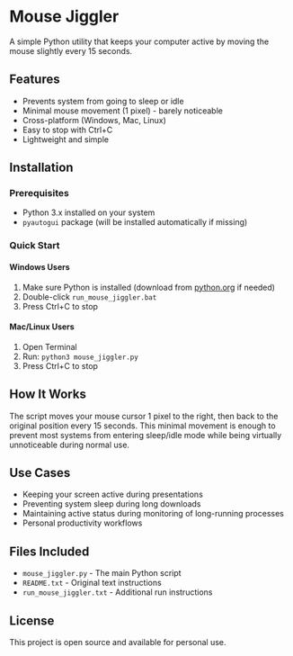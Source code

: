 # Mouse Jiggler

A simple Python utility that keeps your computer active by moving the mouse slightly every 15 seconds.

## Features

- Prevents system from going to sleep or idle
- Minimal mouse movement (1 pixel) - barely noticeable
- Cross-platform (Windows, Mac, Linux)
- Easy to stop with Ctrl+C
- Lightweight and simple

## Installation

### Prerequisites
- Python 3.x installed on your system
- `pyautogui` package (will be installed automatically if missing)

### Quick Start

#### Windows Users
1. Make sure Python is installed (download from [python.org](https://python.org) if needed)
2. Double-click `run_mouse_jiggler.bat`
3. Press Ctrl+C to stop

#### Mac/Linux Users
1. Open Terminal
2. Run: `python3 mouse_jiggler.py`
3. Press Ctrl+C to stop

## How It Works

The script moves your mouse cursor 1 pixel to the right, then back to the original position every 15 seconds. This minimal movement is enough to prevent most systems from entering sleep/idle mode while being virtually unnoticeable during normal use.

## Use Cases

- Keeping your screen active during presentations
- Preventing system sleep during long downloads
- Maintaining active status during monitoring of long-running processes
- Personal productivity workflows

## Files Included

- `mouse_jiggler.py` - The main Python script
- `README.txt` - Original text instructions
- `run_mouse_jiggler.txt` - Additional run instructions

## License

This project is open source and available for personal use.